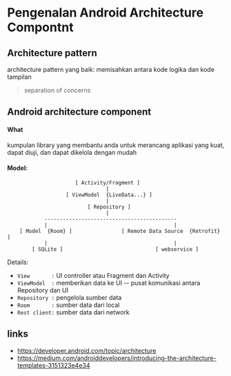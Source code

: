 # Pengenalan Android Architecture Compontnt

## Architecture pattern

architecture pattern yang baik: memisahkan antara kode logika dan kode tampilan

> separation of concerns

## Android architecture component

#### What

kumpulan library yang membantu anda untuk merancang aplikasi yang kuat, dapat diuji, dan dapat dikelola dengan mudah

#### Model:

```text
                      [ Activity/Fragment ]
                                |
                   [ ViewModel  {LiveData...} ]
                                |
                          [ Repository ]
                                |
            -------------------------------------------
            |                                         |
    [ Model  {Room} ]                [ Remote Data Source  {Retrofit} ]
            |                                         |
        [ SQLite ]                              [ webservice ]
```

Details:

- `View       :` UI controller atau Fragment dan Activity
- `ViewModel  :` memberikan data ke UI -- pusat komunikasi antara Repository dan UI
- `Repository :` pengelola sumber data
- `Room       :` sumber data dari local
- `Rest client:` sumber data dari network

## links

- https://developer.android.com/topic/architecture
- https://medium.com/androiddevelopers/introducing-the-architecture-templates-3151323e4e34
